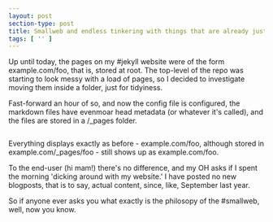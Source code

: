 ```yaml
---
layout: post
section-type: post
title: Smallweb and endless tinkering with things that are already just fine thank you
tags: [ '' ]
---
```


Up until today, the pages on my #jekyll website were of the form example.com/foo, that is, stored at root. The top-level of the repo was starting to look messy with a load of pages, so I decided to investigate moving them inside a folder, just for tidyiness. 

Fast-forward an hour of so, and now the config file is configured, the markdown files have evenmoar head metadata (or whatever it's called), and the files are stored in a /_pages folder.

<img src="{{site.baseurl}}/img/2025/smallweb-nonsense.png" alt="">

Everything displays exactly as before - example.com/foo, although stored in example.com/_pages/foo - still shows up as example.com/foo. 

To the end-user (hi mam!) there's no difference, and my OH asks if I spent the morning 'dicking around with my website.' I have posted no new blogposts, that is to say, actual content, since, like, September last year. 

So if anyone ever asks you what exactly is the philosopy of the #smallweb, well, now you know.
